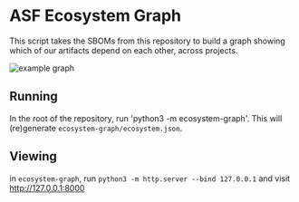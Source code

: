 # ASF Ecosystem Graph

This script takes the SBOMs from this repository to build a graph showing which of our
artifacts depend on each other, across projects.

![example graph](./sample.png)

## Running

In the root of the repository, run 'python3 -m ecosystem-graph'. This will
(re)generate `ecosystem-graph/ecosystem.json`.

## Viewing

in `ecosystem-graph`, run `python3 -m http.server --bind 127.0.0.1`
and visit http://127.0.0.1:8000
